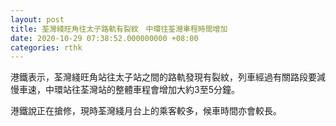 ```yaml
---
layout: post
title: 荃灣綫旺角往太子路軌有裂紋　中環往荃灣車程時間增加
date: 2020-10-29 07:38:52.000000000 +08:00
categories: rthk
---
```


港鐵表示，荃灣綫旺角站往太子站之間的路軌發現有裂紋，列車經過有關路段要減慢車速，中環站往荃灣站的整體車程會增加大約3至5分鐘。

港鐵說正在搶修，現時荃灣綫月台上的乘客較多，候車時間亦會較長。
